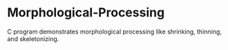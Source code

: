 Morphological-Processing
========================
C program demonstrates morphological processing like shrinking, thinning, and skeletonizing. 
